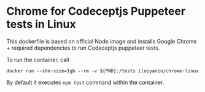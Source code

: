# Chrome for Codeceptjs Puppeteer tests in Linux

This dockerfile is based on official Node image and installs Google Chrome + required dependencies to run Codeceptjs puppeteer tests.

To run the container, call

```
docker run --shm-size=1gb --rm -v ${PWD}:/tests iluzyanin/chrome-linux
```

By default it executes `npm test` command within the container.